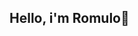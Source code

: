 ## Hello, i'm Romulo👋

<!--
- 🔭 Suporte Tecnico de Informática
- 🖥️ Técnico em Desenvolvimento de Sistemas
- 🌱 Estudando HTML5, CSS3 e JavaScript
-->
